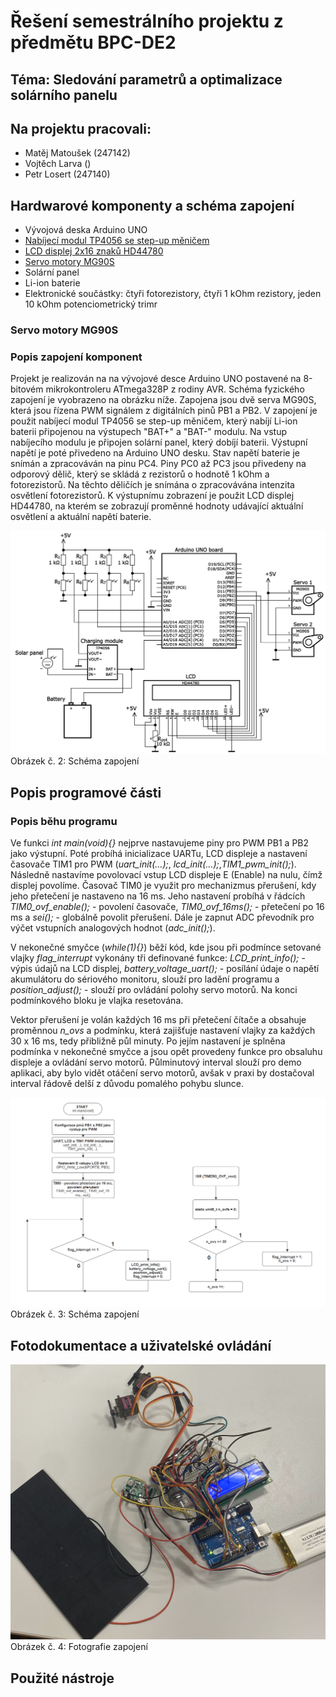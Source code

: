 # Řešení semestrálního projektu z předmětu BPC-DE2

## Téma: Sledování parametrů a optimalizace solárního panelu

## Na projektu pracovali: 

* Matěj Matoušek (247142)
* Vojtěch Larva ()
* Petr Losert (247140)


## Hardwarové komponenty a schéma zapojení

* Vývojová deska Arduino UNO
* [Nabíjecí modul TP4056 se step-up měničem](#nmodul)
* [LCD displej 2x16 znaků HD44780](#display)
* [Servo motory MG90S](#servo)
* Solární panel
* Li-ion baterie
* Elektronické součástky: čtyři fotorezistory, čtyři 1 kOhm rezistory, jeden 10 kOhm potenciometrický trimr


<a name="servo"></a>
### Servo motory MG90S


  
### Popis zapojení komponent
Projekt je realizován na na vývojové desce Arduino UNO postavené na 8-bitovém mikrokontroleru ATmega328P z rodiny AVR. Schéma fyzického zapojení je vyobrazeno na obrázku níže. Zapojena jsou dvě serva MG90S, která jsou řízena PWM signálem z digitálních pinů PB1 a PB2. V zapojení je použit nabíjecí modul TP4056 se step-up měničem, který nabíjí Li-ion baterii připojenou na výstupech "BAT+" a "BAT-" modulu. Na vstup nabíjecího modulu je připojen solární panel, který dobíjí baterii. Výstupní napětí je poté přivedeno na Arduino UNO desku. Stav napětí baterie je snímán a zpracováván na pinu PC4. Piny PC0 až PC3 jsou přivedeny na odporový dělič, který se skládá z rezistorů o hodnotě 1 kOhm a fotorezistorů. Na těchto děličích je snímána o zpracovávána intenzita osvětlení fotorezistorů. K výstupnímu zobrazení je použit LCD displej HD44780, na kterém se zobrazují proměnné hodnoty udávající aktuální osvětlení a aktuální napětí baterie.        

  ![Schéma zapojení](Schema_zapojeni.png)
Obrázek č. 2: Schéma zapojení 

## Popis programové části

### Popis běhu programu 
Ve funkci _int main(void){}_ nejprve nastavujeme piny pro PWM PB1 a PB2 jako výstupní. Poté probíhá inicializace UARTu, LCD displeje a nastavení časovače TIM1 pro PWM (_uart_init(...);_, _lcd_init(...);_,_TIM1_pwm_init();_). Následně nastavíme povolovací vstup LCD displeje E (Enable) na nulu, čímž displej povolíme. Časovač TIM0 je využit pro mechanizmus přerušení, kdy jeho přetečení je nastaveno na 16 ms. Jeho nastavení probíhá v řádcích _TIM0_ovf_enable();_ - povolení časovače, _TIM0_ovf_16ms();_ - přetečení po 16 ms a _sei();_ - globálně povolit přerušení. Dále je zapnut ADC převodník pro výčet vstupních analogových hodnot (_adc_init();_).  

V nekonečné smyčce (_while(1){}_) běží kód, kde jsou při podmínce setované vlajky  _flag_interrupt_ vykonány tři definované funkce: _LCD_print_info();_ - výpis údajů na LCD displej, _battery_voltage_uart();_ - posílání údaje o napětí akumulátoru do sériového monitoru, slouží pro ladění programu a _position_adjust();_ - slouží pro ovládání polohy servo motorů. Na konci podmínkového bloku je vlajka resetována.

Vektor přerušení je volán každých 16 ms při přetečení čítače a obsahuje proměnnou _n_ovs_ a podmínku, která zajišťuje nastavení vlajky za každých 30 x 16 ms, tedy přibližně půl minuty. Po jejím nastavení je splněna podmínka v nekonečné smyčce a jsou opět provedeny funkce pro obsaluhu displeje a ovládání servo motorů. Půlminutový interval slouží pro demo aplikaci, aby bylo vidět otáčení servo motorů, avšak v praxi by dostačoval interval řádově delší z důvodu pomalého pohybu slunce.   

![Vývojový diagram funkce main(void)](Vyvojovy_diagram.png)
Obrázek č. 3: Schéma zapojení

## Fotodokumentace a uživatelské ovládání
 ![Obrázek zapojení](Foto_zapojeni.jpg)
Obrázek č. 4: Fotografie zapojení

## Použité nástroje 





